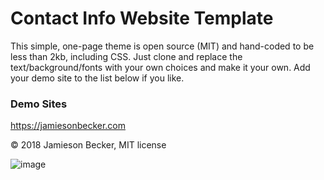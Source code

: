 # Contact Info Website Template

This simple, one-page theme is open source (MIT) and hand-coded to be less than 2kb, including CSS. Just clone and replace the text/background/fonts with your own choices and make it your own. Add your demo site to the list below if you like.

### Demo Sites

https://jamiesonbecker.com

© 2018 Jamieson Becker, MIT license

![image](https://user-images.githubusercontent.com/99847075/229297152-6903e420-7c29-451c-8464-06199e7753fd.png)
